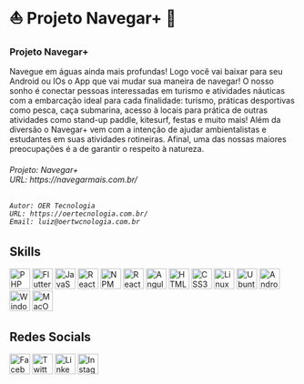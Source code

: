# ⛵ Projeto Navegar+ 🚤

### Projeto  Navegar+ <br>
Navegue em águas ainda mais profundas! Logo você vai baixar para seu Android ou IOs o App que vai mudar sua maneira de navegar! O nosso sonho é conectar pessoas interessadas em turismo e atividades náuticas com a embarcação ideal para cada finalidade: turismo, práticas desportivas como pesca, caça submarina, acesso à locais para prática de outras atividades como stand-up paddle, kitesurf, festas e muito mais!
  Além da diversão o Navegar+ vem com a intenção de ajudar ambientalistas e estudantes em suas atividades rotineiras. Afinal, uma das nossas maiores preocupações é a de garantir o respeito à natureza.

</h6>

<h6>
    Projeto: Navegar+<br>
    URL: https://navegarmais.com.br/ <br><br>
    
    Autor: OER Tecnologia 
    URL: https://oertecnologia.com.br/ 
    Email: luiz@oertwcnologia.com.br
<h6>

  
  
 ## Skills

<a href="https://www.php.net/" target="_blank" rel="noreferrer"><img src="https://raw.githubusercontent.com/danielcranney/readme-generator/main/public/icons/skills/php-colored.svg" width="36" height="36" alt="PHP" /></a>
<a href="https://docs.flutter.dev" target="_blank" rel="noreferrer"><img src="https://user-images.githubusercontent.com/108233457/221665501-340207db-dd1c-4c81-887e-12750e8a6653.png" width="36" height="36" alt="Flutter"/></a>
<a href="https://developer.mozilla.org/en-US/docs/Web/JavaScript" target="_blank" rel="noreferrer"><img src="https://raw.githubusercontent.com/danielcranney/readme-generator/main/public/icons/skills/javascript-colored.svg" width="36" height="36" alt="JavaScript" /></a>
<a href="https://reactjs.org/" target="_blank" rel="noreferrer"><img src="https://raw.githubusercontent.com/danielcranney/readme-generator/main/public/icons/skills/react-colored.svg" width="36" height="36" alt="React" /></a>
<a href="https://www.gatsbyjs.com/" target="_blank" rel="noreferrer"><img src="https://user-images.githubusercontent.com/108233457/221664845-ee7473ab-f834-4b03-864b-2163fd564cba.png" width="36" height="36" alt="NPM"/></a>
<a href="https://www.gatsbyjs.com/" target="_blank" rel="noreferrer"><img src="https://user-images.githubusercontent.com/108233457/221665206-84201185-c587-4111-b152-eaa7fdd817b6.png" width="36" height="36" alt="React"/></a>
<a href="#" target="_blank" rel="noreferrer"><img src="https://user-images.githubusercontent.com/108233457/221713640-e4bb5933-1a2e-405b-bfad-649e64c293da.png" width="36" height="36" alt="Angular"/></a>
<a href="https://developer.mozilla.org/en-US/docs/Glossary/HTML5" target="_blank" rel="noreferrer"><img src="https://raw.githubusercontent.com/danielcranney/readme-generator/main/public/icons/skills/html5-colored.svg" width="36" height="36" alt="HTML5" /></a>
<a href="https://www.gatsbyjs.com/" target="_blank" rel="noreferrer"><img src="https://user-images.githubusercontent.com/108233457/221664646-bfc83acb-bc33-4528-b27d-b353939efaa3.png" width="36" height="36" alt="CSS3"/></a>
<a href="#" target="_blank" rel="noreferrer"><img src="https://user-images.githubusercontent.com/108233457/221688214-68418f85-8f73-4881-85a8-e7e9039ba075.png" width="36" height="36" alt="Linux"/></a>
<a href="#" target="_blank" rel="noreferrer"><img src="https://user-images.githubusercontent.com/108233457/221665806-1f0fc6e6-7184-4ab0-a6e0-f7ce57cb9b2a.png" width="36" height="36" alt="Ubuntu"/></a>
<a href="#" target="_blank" rel="noreferrer"><img src="https://user-images.githubusercontent.com/108233457/221665736-577fde7b-a410-435d-a609-16021e2df2c3.png" width="36" height="36" alt="Android"/></a>
<a href="#" target="_blank" rel="noreferrer"><img src="https://user-images.githubusercontent.com/108233457/221962985-edcfa067-7c36-401e-924e-1dc0268cc5fc.png" width="36" height="36" alt="Windows"/></a>
<a href="#" target="_blank" rel="noreferrer"><img src="https://user-images.githubusercontent.com/108233457/221962915-bcca54f8-1ce9-4b93-8354-e25d2d5a6696.png" width="36" height="36" alt="MacOS"/></a>
  
## Redes Socials

<a href="#" target="_blank" rel="noreferrer"><img src="https://user-images.githubusercontent.com/108233457/221695448-b090f1fb-abf8-40d0-9f37-10e720f8262b.png" width="36" height="36" alt="Facebook"/></a>
<a href="#" target="_blank" rel="noreferrer"><img src="https://user-images.githubusercontent.com/108233457/221695485-232635b4-e8db-4e1e-bc7c-0f34c1975c71.png" width="36" height="36" alt="Twitter"/></a>
<a href="#" target="_blank" rel="noreferrer"><img src="https://user-images.githubusercontent.com/108233457/221695526-e02351d3-f9c1-44c7-a494-9a88bba4d1a0.png" width="36" height="36" alt="Linkedin"/></a>
<a href="#" target="_blank" rel="noreferrer"><img src="https://user-images.githubusercontent.com/108233457/221695589-114cc2e3-8b40-4c07-b987-9e8cc66992d3.png" width="36" height="36" alt="Instagram"/></a>



